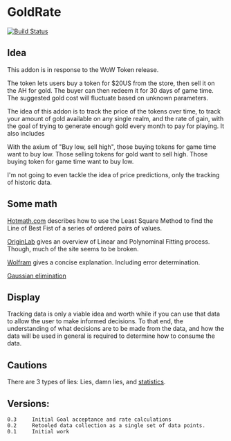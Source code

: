 # GoldRate

[![Build Status](https://travis-ci.org/opussf/GoldRate.svg?branch=master)](https://travis-ci.org/opussf/GoldRate)

## Idea
This addon is in response to the WoW Token release.

The token lets users buy a token for $20US from the store, then sell it on the AH for gold.
The buyer can then redeem it for 30 days of game time.
The suggested gold cost will fluctuate based on unknown parameters.

The idea of this addon is to track the price of the tokens over time, to track your amount of gold available on any single realm, and the rate of gain, with the goal of trying to generate enough gold every month to pay for playing.
It also includes

With the axium of "Buy low, sell high", those buying tokens for game time want to buy low.
Those selling tokens for gold want to sell high.
Those buying token for game time want to buy low.


I'm not going to even tackle the idea of price predictions, only the tracking of historic data.

## Some math
[Hotmath.com] describes how to use the Least Square Method to find the Line of Best Fist of a series of ordered pairs of values.

[OriginLab] gives an overview of Linear and Polynominal Fitting process. Though, much of the site seems to be broken.

[Wolfram] gives a concise explanation. Including error determination.

[Gaussian elimination]

## Display
Tracking data is only a viable idea and worth while if you can use that data to allow the user to make informed decisions.
To that end, the understanding of what decisions are to be made from the data, and how the data will be used in general is required to determine how to consume the data.



## Cautions
There are 3 types of lies: Lies, damn lies, and [statistics].

## Versions:
```
0.3     Initial Goal acceptance and rate calculations
0.2     Retooled data collection as a single set of data points.
0.1     Initial work
```

[Hotmath.com]:http://hotmath.com/hotmath_help/topics/line-of-best-fit.html
[OriginLab]:http://www.originlab.com/index.aspx?go=Products/Origin/DataAnalysis/CurveFitting/LinearAndPolynomialFitting
[Wolfram]:http://mathworld.wolfram.com/LeastSquaresFitting.html
[Gaussian elimination]:http://en.wikipedia.org/wiki/Gaussian_elimination
[statistics]:http://en.wikipedia.org/wiki/Misuse_of_statistics